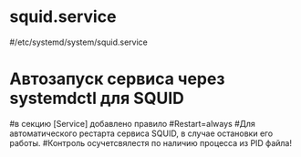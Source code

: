 # squid.service
#/etc/systemd/system/squid.service
# Автозапуск сервиса через systemdctl для SQUID
#в секцию [Service] добавлено правило
#Restart=always 
#Для автоматического рестарта сервиса SQUID, в случае остановки его работы.
#Контроль осучетсвялестя по наличию процесса из PID файла!

